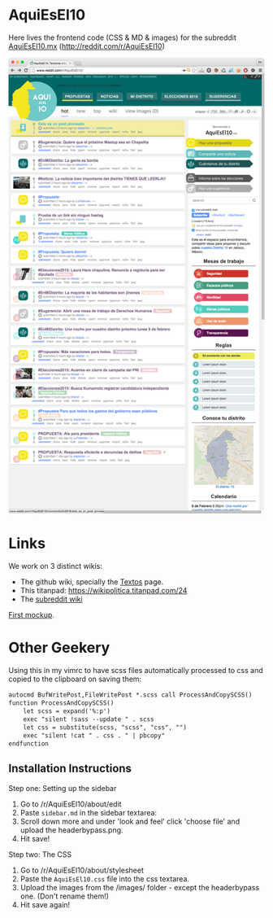 AquiEsEl10
===============

Here lives the frontend code (CSS & MD & images) for the subreddit [AquiEsEl10.mx](http://aquiesel10.mx) (http://reddit.com/r/AquiEsEl10)

![screenshot](https://raw.githubusercontent.com/wikipoliticamx/AquiEsEl10/master/screenshots/AquiEsEl10-7feb2015-1.png)

Links
=====
We work on 3 distinct wikis:
* The github wiki, specially the [Textos](https://github.com/wikipoliticamx/AquiEsEl10/wiki/Textos) page.
* This titanpad: https://wikipolitica.titanpad.com/24
* The [subreddit wiki](https://www.reddit.com/r/AquiEsEl10/wiki/index)

[First mockup](https://moqups.com/wikipoliticamx/Btdy4CHx/p:a75808438).

Other Geekery
=============

Using this in my vimrc to have scss files automatically processed to css and copied to the clipboard on saving them:

```VimL
autocmd BufWritePost,FileWritePost *.scss call ProcessAndCopySCSS()
function ProcessAndCopySCSS()
	let scss = expand('%:p')
	exec "silent !sass --update " . scss
	let css = substitute(scss, "scss", "css", "")
	exec "silent !cat " . css . " | pbcopy"
endfunction
```

Installation Instructions
-------------------------

Step one: Setting up the sidebar
  1. Go to /r/AquiEsEl10/about/edit
  2. Paste `sidebar.md` in the sidebar textarea: 
  3. Scroll down more and under 'look and feel' click 'choose file' and upload the headerbypass.png.
  4. Hit save!

Step two: The CSS
  1. Go to /r/AquiEsEl10/about/stylesheet
  2. Paste the `AquiEsEl10.css` file into the css textarea.
  3. Upload the images from the /images/ folder - except the headerbypass one. (Don't rename them!)
  4. Hit save again!
